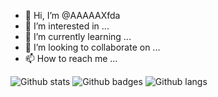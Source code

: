 - 👋 Hi, I’m @AAAAAXfda
- 👀 I’m interested in ...
- 🌱 I’m currently learning ...
- 💞️ I’m looking to collaborate on ...
- 📫 How to reach me ...

<!---
AAAAAXfda/AAAAAXfda is a ✨ special ✨ repository because its `README.md` (this file) appears on your GitHub profile.
You can click the Preview link to take a look at your changes.
--->
![Github stats](https://github-readme-stats.vercel.app/api?username=AAAAAXfda&count_private=true&show_icons=true&theme=radical)
![Github badges](https://img.shields.io/badge/-LUA-58a6ff?logo=lua&logoColor=fff)
![Github langs](https://github-readme-stats.vercel.app/api/top-langs/?username=AAAAAXfda&show_icons=true&theme=radical)
